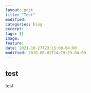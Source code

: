 ```yaml
---
layout: post
title: "Test"
modified:
categories: blog
excerpt:
tags: []
image:
feature:
date: 2021-10-27T23:15:00-04:00
modified: 2016-06-01T14:19:19-04:00
---
```


## test
test
